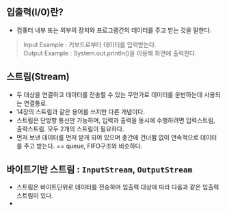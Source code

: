 ## 입출력(I/0)란?
* 컴퓨터 내부 또는 외부의 장치와 프로그램간의 데이터를 주고 받는 것을 말한다.
> Input Example  : 키보드로부터 데이터를 입력받는다.\
> Output Example : System.out.println()을 이용해 화면에 출력한다.

## 스트림(Stream)
* 두 대상을 연결하고 데이터를 전송할 수 있는 무언가로 데이터를 운반하는데 사용되는 연결통로.
* 14장의 스트림과 같은 용어를 쓰지만 다른 개념이다.
* 스트림은 단방향 통신만 가능하며, 입력과 출력을 동시에 수행하려면 입력스트림, 출력스트림. 모두 2개의 스트림이 필요하다.
* 먼저 보낸 데이터를 먼저 받게 되어 있으며 중간에 건너뜀 없이 연속적으로 데이터를 주고 받는다. == queue, FIFO구조와 비슷하다.

## 바이트기반 스트림 : ```InputStream```, ```OutputStream```
* 스트림은 바이트단위로 데이터를 전송하며 입출력 대상에 따라 다음과 같은 입출력스트림이 있다.
* 
